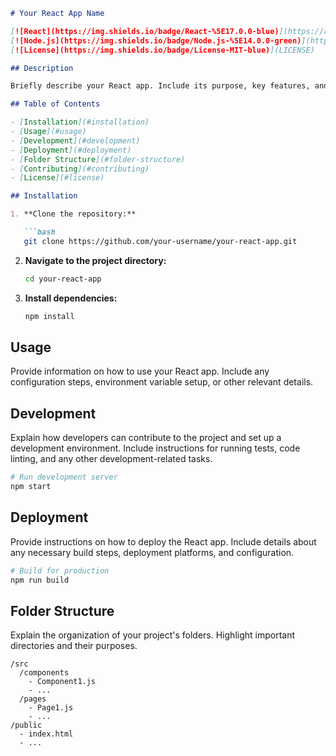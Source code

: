 
```markdown
# Your React App Name

[![React](https://img.shields.io/badge/React-%5E17.0.0-blue)](https://reactjs.org/)
[![Node.js](https://img.shields.io/badge/Node.js-%5E14.0.0-green)](https://nodejs.org/)
[![License](https://img.shields.io/badge/License-MIT-blue)](LICENSE)

## Description

Briefly describe your React app. Include its purpose, key features, and any other relevant information.

## Table of Contents

- [Installation](#installation)
- [Usage](#usage)
- [Development](#development)
- [Deployment](#deployment)
- [Folder Structure](#folder-structure)
- [Contributing](#contributing)
- [License](#license)

## Installation

1. **Clone the repository:**

   ```bash
   git clone https://github.com/your-username/your-react-app.git
   ```

2. **Navigate to the project directory:**

   ```bash
   cd your-react-app
   ```

3. **Install dependencies:**

   ```bash
   npm install
   ```

## Usage

Provide information on how to use your React app. Include any configuration steps, environment variable setup, or other relevant details.

## Development

Explain how developers can contribute to the project and set up a development environment. Include instructions for running tests, code linting, and any other development-related tasks.

```bash
# Run development server
npm start
```

## Deployment

Provide instructions on how to deploy the React app. Include details about any necessary build steps, deployment platforms, and configuration.

```bash
# Build for production
npm run build
```

## Folder Structure

Explain the organization of your project's folders. Highlight important directories and their purposes.

```plaintext
/src
  /components
    - Component1.js
    - ...
  /pages
    - Page1.js
    - ...
/public
  - index.html
  - ...
```


